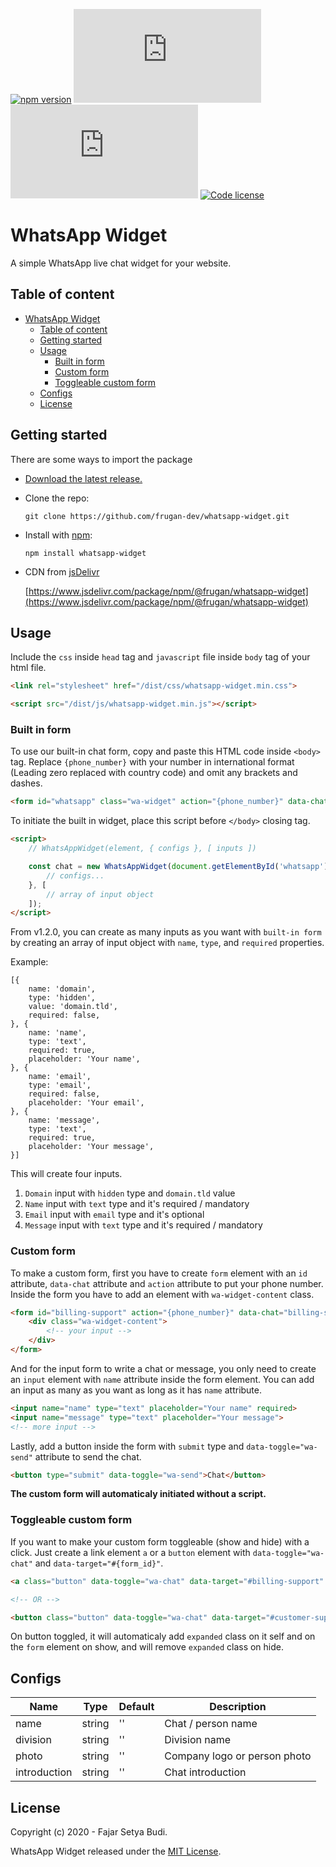 [![npm version](https://img.shields.io/npm/v/whatsapp-widget.svg)](https://www.npmjs.com/package/@frugan/whatsapp-widget)
[![JS gzip size](https://img.badgesize.io/frugan-dev/whatsapp-widget/master/dist/js/whatsapp-widget.min.js?compression=gzip&label=JS%20gzip%20size)](https://github.com/frugan-dev/whatsapp-widget/tree/master/dist/js/whatsapp-widget.min.js)
[![CSS gzip size](https://img.badgesize.io/frugan-dev/whatsapp-widget/master/dist/css/whatsapp-widget.min.css?compression=gzip&label=CSS%20gzip%20size)](https://github.com/frugan-dev/whatsapp-widget/tree/master/dist/css/whatsapp-widget.min.css)
[![Code license](https://img.shields.io/github/license/frugan-dev/whatsapp-widget)](#license)

# WhatsApp Widget

A simple WhatsApp live chat widget for your website.

## Table of content

- [WhatsApp Widget](#whatsapp-widget)
  - [Table of content](#table-of-content)
  - [Getting started](#getting-started)
  - [Usage](#usage)
    - [Built in form](#built-in-form)
    - [Custom form](#custom-form)
    - [Toggleable custom form](#toggleable-custom-form)
  - [Configs](#configs)
  - [License](#license)

## Getting started

There are some ways to import the package
- [Download the latest release.](https://github.com/frugan-dev/whatsapp-widget/releases)
- Clone the repo:

    `git clone https://github.com/frugan-dev/whatsapp-widget.git`
    
- Install with [npm](https://www.npmjs.com/):
    
    `npm install whatsapp-widget`

- CDN from [jsDelivr](https://www.jsdelivr.com)

    [https://www.jsdelivr.com/package/npm/@frugan/whatsapp-widget](https://www.jsdelivr.com/package/npm/@frugan/whatsapp-widget)

## Usage

Include the `css` inside `head` tag and `javascript` file inside `body` tag of your html file.

``` html
<link rel="stylesheet" href="/dist/css/whatsapp-widget.min.css">
```

``` html
<script src="/dist/js/whatsapp-widget.min.js"></script>
```

### Built in form

To use our built-in chat form, copy and paste this HTML code inside `<body>` tag. Replace `{phone_number}` with your number in international format (Leading zero replaced with country code) and omit any brackets and dashes.

``` html
<form id="whatsapp" class="wa-widget" action="{phone_number}" data-chat="whatsapp"></form>
```

To initiate the built in widget, place this script before `</body>` closing tag.

``` html
<script>
    // WhatsAppWidget(element, { configs }, [ inputs ])

    const chat = new WhatsAppWidget(document.getElementById('whatsapp'), {
        // configs...
    }, [
        // array of input object
    ]);
</script>
```
From v1.2.0, you can create as many inputs as you want with `built-in form` by creating an array of input object with `name`, `type`, and `required` properties.

Example:
``` text
[{
    name: 'domain',
    type: 'hidden',
    value: 'domain.tld',
    required: false,
}, {
    name: 'name',
    type: 'text',
    required: true,
    placeholder: 'Your name',
}, {
    name: 'email',
    type: 'email',
    required: false,
    placeholder: 'Your email',
}, {
    name: 'message',
    type: 'text',
    required: true,
    placeholder: 'Your message',
}]
```

This will create four inputs.
 1. `Domain` input with `hidden` type and `domain.tld` value
 2. `Name` input with `text` type and it's required / mandatory
 3. `Email` input with `email` type and it's optional
 4. `Message` input with `text` type and it's required / mandatory

### Custom form

To make a custom form, first you have to create `form` element with an `id` attribute, `data-chat` attribute and `action` attribute to put your phone number. Inside the form you have to add an element with `wa-widget-content` class.

``` html
<form id="billing-support" action="{phone_number}" data-chat="billing-support">
    <div class="wa-widget-content">
        <!-- your input -->
    </div>
</form>
```

And for the input form to write a chat or message, you only need to create an `input` element with `name` attribute inside the form element. You can add an input as many as you want as long as it has `name` attribute.

``` html
<input name="name" type="text" placeholder="Your name" required>
<input name="message" type="text" placeholder="Your message">
<!-- more input -->
```

Lastly, add a button inside the form with `submit` type and `data-toggle="wa-send"` attribute to send the chat.

``` html
<button type="submit" data-toggle="wa-send">Chat</button>
```

**The custom form will automaticaly initiated without a script.**

### Toggleable custom form

If you want to make your custom form toggleable (show and hide) with a click. Just create a link element `a` or a `button` element with `data-toggle="wa-chat"` and `data-target="#{form_id}"`.

``` html
<a class="button" data-toggle="wa-chat" data-target="#billing-support" href="#billing-support">Link</a>

<!-- OR -->

<button class="button" data-toggle="wa-chat" data-target="#customer-support">Button</button>
```

On button toggled, it will automaticaly add `expanded` class on it self and on the `form` element on show, and will remove `expanded` class on hide.

## Configs

Name | Type | Default | Description
---- | ---- | ------- | -----------
name | string | '' | Chat / person name
division | string | '' | Division name
photo | string | '' | Company logo or person photo
introduction | string | '' | Chat introduction

## License

Copyright (c) 2020 - Fajar Setya Budi.

WhatsApp Widget released under the [MIT License](https://github.com/frugan-dev/whatsapp-widget/blob/master/LICENSE).